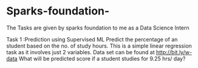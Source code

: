 # Sparks-foundation-
The Tasks are given by sparks foundation to me as a Data Science Intern

Task 1 :Prediction using Supervised ML
    Predict the percentage of an student based on the no. of study hours.
    This is a simple linear regression task as it involves just 2 variables.
    Data set can be found at http://bit.ly/w-data
     What will be predicted score if a student studies for 9.25 hrs/ day?
